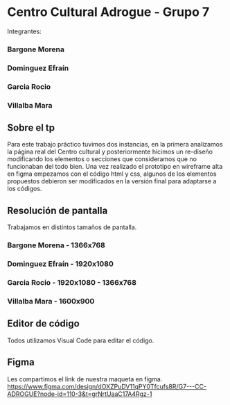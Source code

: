 # Centro Cultural Adrogue - Grupo 7
Integrantes:
### Bargone Morena
### Dominguez Efraín
### Garcia Rocio
### Villalba Mara
## Sobre el tp
Para este trabajo práctico tuvimos dos instancias, en la primera analizamos la página real del Centro cultural y posteriormente hicimos un re-diseño modificando los elementos o secciones que consideramos que no funcionaban del todo bien. Una vez realizado el prototipo en wireframe alta en figma empezamos con el código html y css, algunos de los elementos propuestos debieron ser modificados en la versión final para adaptarse a los códigos.

## Resolución de pantalla
Trabajamos en distintos tamaños de pantalla.
### Bargone Morena - 1366x768
### Dominguez Efraín - 1920x1080
### Garcia Rocio - 1920x1080 - 1366x768
### Villalba Mara - 1600x900

## Editor de código
Todos utilizamos Visual Code para editar el código.

## Figma

Les compartimos el link de nuestra maqueta en figma.
https://www.figma.com/design/dOXZPuDV11qPY0Tfcufs8R/G7---CC-ADROGUE?node-id=110-3&t=grNrtUaaC17A4Rgz-1